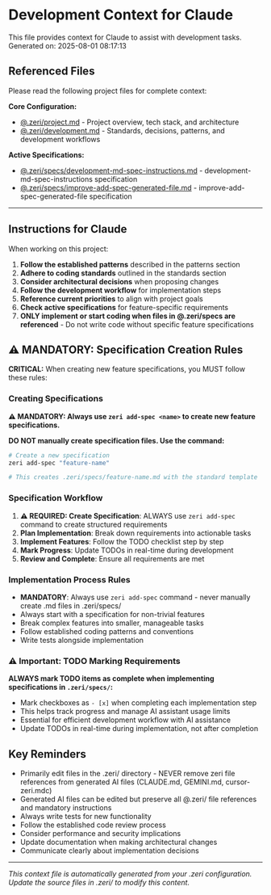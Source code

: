 # Development Context for Claude

This file provides context for Claude to assist with development tasks.
Generated on: 2025-08-01 08:17:13

## Referenced Files

Please read the following project files for complete context:

**Core Configuration:**
- [@.zeri/project.md](.zeri/project.md) - Project overview, tech stack, and architecture
- [@.zeri/development.md](.zeri/development.md) - Standards, decisions, patterns, and development workflows


**Active Specifications:**
- [@.zeri/specs/development-md-spec-instructions.md](.zeri/specs/development-md-spec-instructions.md) - development-md-spec-instructions specification
- [@.zeri/specs/improve-add-spec-generated-file.md](.zeri/specs/improve-add-spec-generated-file.md) - improve-add-spec-generated-file specification


---

## Instructions for Claude

When working on this project:

1. **Follow the established patterns** described in the patterns section
2. **Adhere to coding standards** outlined in the standards section
3. **Consider architectural decisions** when proposing changes
4. **Follow the development workflow** for implementation steps
5. **Reference current priorities** to align with project goals
6. **Check active specifications** for feature-specific requirements
7. **ONLY implement or start coding when files in @.zeri/specs are referenced** - Do not write code without specific feature specifications

## ⚠️ MANDATORY: Specification Creation Rules

**CRITICAL:** When creating new feature specifications, you MUST follow these rules:

### Creating Specifications
**⚠️ MANDATORY: Always use `zeri add-spec <name>` to create new feature specifications.**

**DO NOT manually create specification files. Use the command:**

```bash
# Create a new specification
zeri add-spec "feature-name"

# This creates .zeri/specs/feature-name.md with the standard template
```

### Specification Workflow
1. **⚠️ REQUIRED: Create Specification**: ALWAYS use `zeri add-spec` command to create structured requirements
2. **Plan Implementation**: Break down requirements into actionable tasks
3. **Implement Features**: Follow the TODO checklist step by step
4. **Mark Progress**: Update TODOs in real-time during development
5. **Review and Complete**: Ensure all requirements are met

### Implementation Process Rules
- **MANDATORY**: Always use `zeri add-spec` command - never manually create .md files in .zeri/specs/
- Always start with a specification for non-trivial features
- Break complex features into smaller, manageable tasks
- Follow established coding patterns and conventions
- Write tests alongside implementation

### ⚠️ Important: TODO Marking Requirements
**ALWAYS mark TODO items as complete when implementing specifications in `.zeri/specs/`:**

- Mark checkboxes as `- [x]` when completing each implementation step
- This helps track progress and manage AI assistant usage limits
- Essential for efficient development workflow with AI assistance
- Update TODOs in real-time during implementation, not after completion

## Key Reminders

- Primarily edit files in the .zeri/ directory - NEVER remove zeri file references from generated AI files (CLAUDE.md, GEMINI.md, cursor-zeri.mdc)
- Generated AI files can be edited but preserve all @.zeri/ file references and mandatory instructions
- Always write tests for new functionality
- Follow the established code review process
- Consider performance and security implications
- Update documentation when making architectural changes
- Communicate clearly about implementation decisions

---
*This context file is automatically generated from your .zeri configuration. Update the source files in .zeri/ to modify this content.*